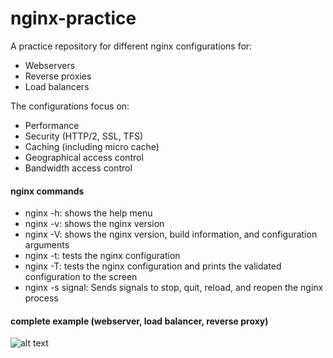 # nginx-practice
A practice repository for different nginx configurations for:
- Webservers
- Reverse proxies
- Load balancers

The configurations focus on:
- Performance
- Security (HTTP/2, SSL, TFS)
- Caching (including micro cache)
- Geographical access control
- Bandwidth access control

#### nginx commands
- nginx -h: shows the help menu
- nginx -v: shows the nginx version
- nginx -V: shows the nginx version, build information, and configuration arguments
- nginx -t: tests the nginx configuration
- nginx -T: tests the nginx configuration and prints the validated configuration to the screen
- nginx -s signal: Sends signals to stop, quit, reload, and reopen the nginx process

#### complete example (webserver, load balancer, reverse proxy)
![alt text](https://miro.medium.com/max/964/1*wsxdxOWkR7arPfNQNnHxzw.png "Complete architectural setup")